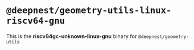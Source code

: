# `@deepnest/geometry-utils-linux-riscv64-gnu`

This is the **riscv64gc-unknown-linux-gnu** binary for `@deepnest/geometry-utils`
